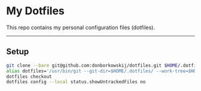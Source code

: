 # My Dotfiles

This repo contains my personal configuration files (dotfiles).

---

## Setup


```bash
git clone --bare git@github.com:donborkowskij/dotfiles.git $HOME/.dotfiles
alias dotfiles='/usr/bin/git --git-dir=$HOME/.dotfiles/ --work-tree=$HOME'
dotfiles checkout
dotfiles config --local status.showUntrackedFiles no

